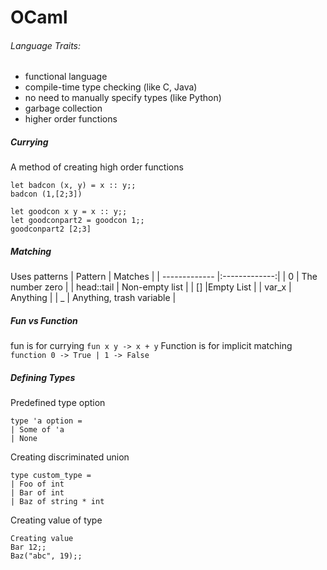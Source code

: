 # OCaml

###### Language Traits:
- functional language
- compile-time type checking (like C, Java)
- no need to manually specify types (like Python)
- garbage collection
- higher order functions

##### Currying
A method of creating high order functions
```
let badcon (x, y) = x :: y;;
badcon (1,[2;3])

let goodcon x y = x :: y;;
let goodconpart2 = goodcon 1;;
goodconpart2 [2;3]
```

##### Matching
Uses patterns
| Pattern | Matches |
| ------------- |:-------------:|
| 0 | The number zero |
| head::tail | Non-empty list |
| [] |Empty List |
| var_x      | Anything      |
| _ | Anything, trash variable |

##### Fun vs Function
fun is for currying
`fun x y -> x + y`
Function is for implicit matching
`function 0 -> True | 1 -> False`

##### Defining Types
Predefined type option
```
type 'a option =
| Some of 'a
| None
```
Creating discriminated union
```
type custom_type =
| Foo of int
| Bar of int
| Baz of string * int
```
Creating value of type
```
Creating value
Bar 12;;
Baz("abc", 19);;
```